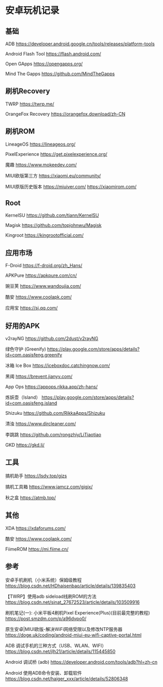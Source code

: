 # 安卓玩机记录

## 基础

ADB https://developer.android.google.cn/tools/releases/platform-tools

Android Flash Tool https://flash.android.com/

Open GApps https://opengapps.org/

Mind The Gapps https://github.com/MindTheGapps

## 刷机Recovery

TWRP https://twrp.me/

OrangeFox Recovery https://orangefox.download/zh-CN

## 刷机ROM

LineageOS https://lineageos.org/

PixelExperience https://get.pixelexperience.org/

魔趣 https://www.mokeedev.com/

MIUI欧版第三方 https://xiaomi.eu/community/

MIUI原版历史版本 https://miuiver.com/  https://xiaomirom.com/

## Root

KernelSU https://github.com/tiann/KernelSU

Magisk https://github.com/topjohnwu/Magisk

Kingroot https://kingrootofficial.com/

## 应用市场

F-Droid https://f-droid.org/zh_Hans/

APKPure https://apkpure.com/cn/

豌豆荚 https://www.wandoujia.com/

酷安 https://www.coolapk.com/

应用宝 https://sj.qq.com/

## 好用的APK

v2rayNG https://github.com/2dust/v2rayNG

绿色守护 (Greenify) https://play.google.com/store/apps/details?id=com.oasisfeng.greenify

冰箱 Ice Box https://iceboxdoc.catchingnow.com/

黑阈 https://brevent.jianyv.com/

App Ops https://appops.rikka.app/zh-hans/

炼妖壶（Island） https://play.google.com/store/apps/details?id=com.oasisfeng.island

Shizuku https://github.com/RikkaApps/Shizuku

清浊 https://www.dircleaner.com/

李跳跳 https://github.com/rongzhiy/LiTiaotiao

GKD https://gkd.li/

## 工具

搞机助手 https://lsdy.top/gjzs

搞机工具箱 https://www.jamcz.com/gjgjx/

秋之盒 https://atmb.top/

## 其他

XDA https://xdaforums.com/

酷安 https://www.coolapk.com/ 

FiimeROM https://mi.fiime.cn/

## 参考

安卓手机刷机（小米系统）保姆级教程 https://blog.csdn.net/HDhaisenbao/article/details/139835403

【TWRP】使用adb sideload线刷ROM的方法 https://blog.csdn.net/sinat_27672523/article/details/103509916

刷机笔记(一): 小米平板4刷机Pixel Experience(Plus)(目前最完整的教程) https://post.smzdm.com/p/a96dvpo0/

原生安卓|MIUI欧版-解决WiFi网络受限以及修改NTP服务器 https://doge.uk/coding/android-miui-eu-wifi-captive-portal.html

ADB 调试手机的三种方式（USB、WLAN、WIFI） https://blog.csdn.net/jlh21/article/details/115445850

Android 调试桥 (adb) https://developer.android.com/tools/adb?hl=zh-cn

Android 使用ADB命令安装、卸载软件 https://blog.csdn.net/haiger_xxx/article/details/52806348
